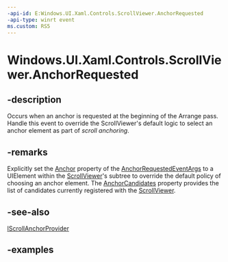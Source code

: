 ```yaml
---
-api-id: E:Windows.UI.Xaml.Controls.ScrollViewer.AnchorRequested
-api-type: winrt event
ms.custom: RS5
---
```


<!-- Event syntax.
public event TypedEventHandler AnchorRequested<ScrollViewer, AnchorRequestedEventArgs>
-->

# Windows.UI.Xaml.Controls.ScrollViewer.AnchorRequested

## -description

Occurs when an anchor is requested at the beginning of the Arrange pass. Handle this event to override the ScrollViewer's default logic to select an anchor element as part of *scroll anchoring*.

## -remarks

Explicitly set the [Anchor](anchorrequestedeventargs_anchor.md) property of the [AnchorRequestedEventArgs](anchorrequestedeventargs.md) to a UIElement within the [ScrollViewer](scrollviewer.md)'s subtree to override the default policy of choosing an anchor element.  The [AnchorCandidates](anchorrequestedeventargs_anchorcandidates.md) property provides the list of candidates currently registered with the [ScrollViewer](scrollviewer.md).

## -see-also

[IScrollAnchorProvider](iscrollanchorprovider.md)

## -examples
